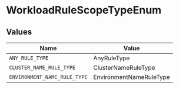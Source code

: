 # WorkloadRuleScopeTypeEnum


## Values

| Name                         | Value                        |
| ---------------------------- | ---------------------------- |
| `ANY_RULE_TYPE`              | AnyRuleType                  |
| `CLUSTER_NAME_RULE_TYPE`     | ClusterNameRuleType          |
| `ENVIRONMENT_NAME_RULE_TYPE` | EnvironmentNameRuleType      |